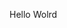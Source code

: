 Hello Wolrd








































































































































































































































































































































































































































































































































































































































































































































































































































































































































































































































































































































































































































































































































































































































































































































































































































































































































































































































































































































































































































































































